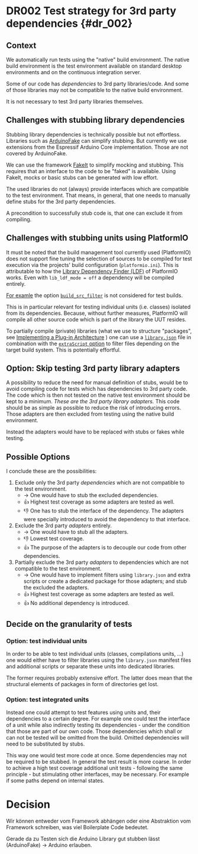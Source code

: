DR002 Test strategy for 3rd party dependencies {#dr_002}
==============================================

Context
-------

We automatically run tests using the "native" build environment.
The native build environment is the test environment available on standard desktop environments 
and on the continuous integration server.

Some of our code has *dependencies* to 3rd party libraries/code.
And some of those libraries may not be compatible to the native build environment.

It is not necessary to test 3rd party libraries themselves.

Challenges with stubbing library dependencies
---------------------------------------------

Stubbing library dependencies is technically possible but not effortless.
Libraries such as [ArduinoFake][] can simplify stubbing.
But currently we use extensions from the Espressif Arduino Core implementation.
Those are not covered by ArduinoFake.

We can use the framework [FakeIt][] to simplify mocking and stubbing.
This requires that an interface to the code to be "faked" is available.
Using FakeIt, mocks or basic stubs can be generated with low effort.

The used libraries do not (always) provide interfaces which are compatible to the test environment.
That means, in general, that one needs to manually define stubs for the 3rd party dependencies.

A precondition to successfully stub code is, that one can exclude it from compiling.

[ArduinoFake]: https://github.com/FabioBatSilva/ArduinoFake/ "a simple mocking framework for Arduino"
[FakeIt]: https://github.com/eranpeer/FakeIt "C++ mocking made easy. A simple yet very expressive, headers only library for c++ mocking."

Challenges with stubbing units using PlatformIO
-----------------------------------------------

It must be noted that the build management tool currently used (PlatformIO) does not 
support fine tuning the selection of sources to be compiled for test execution via the projects'
build configuration (`platformio.ini`).
This is attributable to how the [Library Dependency Finder (LDF)](https://docs.platformio.org/en/latest/librarymanager/ldf.html) of PlatformIO works.
Even with `lib_ldf_mode = off` a dependency will be compiled entirely.

[For examle](https://github.com/Task-Tracker-Systems/.github/wiki/Meeting-notes-2023%E2%80%9012%E2%80%9019#task-tracker-device) the option [`build_src_filter`](https://docs.platformio.org/en/latest/projectconf/sections/env/options/build/build_src_filter.html#build-src-filter) is not considered for test builds.

This is in particular relevant for testing individual units (i.e. classes) isolated from its dependencies.
Because, without further measures, PlatformIO will compile all other source code which is part of the library the UUT resides.

To partially compile (private) libraries (what we use to structure "packages", see 
[Implementing a Plug-in Architecture](<\ref plugin_architecture> "Implementing a Plug-in Architecture")
) one can use a [`library.json`][JSON] file in combination with the [`extraScript` option](https://docs.platformio.org/en/latest/manifests/library-json/fields/build/extrascript.html) to filter files depending on the target build system.
This is potentially effortful.

[JSON]: https://docs.platformio.org/en/latest/manifests/library-json/index.html "PlatformIO documentation of manifest file"

Option: Skip testing 3rd party library adapters
-----------------------------------------------

A possibility to reduce the need for manual definition of stubs, would be to avoid compiling code for tests which has dependencies to 3rd party code.
The code which is then not tested on the native test environment should be kept to a minimum.
*These are the 3rd party library adapters.*
This code should be as simple as possible to reduce the risk of introducing errors.
Those adapters are then excluded from testing using the native build environment.

Instead the adapters would have to be replaced with stubs or fakes while testing.

Possible Options
----------------

I conclude these are the possibilities:

1. Exclude only the 3rd party *dependencies* which are not compatible to the test environment.
   - → One would have to stub the excluded dependencies.
   - 👍 Highest test coverage as some adapters are tested as well.
   - 👎 One has to stub the interface of the dependency.
      The adapters were specially introduced to avoid the dependency to that interface.
2. Exclude the 3rd party *adapters* entirely.
   - → One would have to stub all the adapters.
   - 👎 Lowest test coverage.
   - 👍 The purpose of the adapters is to decouple our code from other dependencies.
3. Partially exclude the 3rd party *adapters* to dependencies which are not compatible to the test environment.  
   - → One would have to implement filters using `library.json` and extra scripts or create a dedicated package for those adapters; and stub the excluded the adapters.
   - 👍 Highest test coverage as some adapters are tested as well.
   - 👍 No additional dependency is introduced.

Decide on the granularity of tests
----------------------------------

### Option: test individual units

In order to be able to test individual units (classes, compilations units, ...) one would either have to filter libraries using the `library.json` manifest files and additional scripts or separate these units into dedicated libraries.

The former requires probably extensive effort. The latter does mean that the structural elements of packages in form of directories get lost.

### Option: test integrated units

Instead one could attempt to test features using units and, their dependencies to a certain degree.
For example one could test the interface of a unit while also indirectly testing its dependencies - under the condition that those are part of our own code.
Those dependencies which shall or can not be tested will be omitted from the build.
Omitted dependencies will need to be substituted by stubs.

This way one would test more code at once.
Some dependencies may not be required to be stubbed.
In general the test result is more coarse.
In order to achieve a high test coverage additional unit tests - following the same principle - but stimulating other interfaces, may be necessary.
For example if some paths depend on internal states.

Decision
========

Wir können entweder vom Framework abhängen oder eine Abstraktion vom Framework schreiben, was viel Boilerplate Code bedeutet.

Gerade da zu Testen sich die Arduino Library gut stubben lässt (ArduinoFake) -> Arduino erlauben.